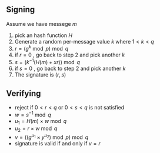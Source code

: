 ## Signing
Assume we have messege $m$
1. pick an hash function $H$
2. Generate a random per-message value $k$ where $1<k<q$
3. $r = (g^k \bmod p)  \bmod q$
4. if $r=0$ , go back to step 2 and pick another $k$
5. $s = (k^{-1} (H(m) + xr))\bmod q$
6. if $s=0$ , go back to step 2 and pick another $k$
7. The signature is $(r, s)$

## Verifying
- reject if $0<r<q$ or $0<s<q$ is not satisfied
- $w = s^{-1} \bmod q$
- $u_1 = H(m) \times w \bmod q$
- $u_2 = r \times w \bmod q$
- $v = ((g^{u_1}\times y^{u_2})\bmod p) \bmod q$
- signature is valid if and only if $v=r$


